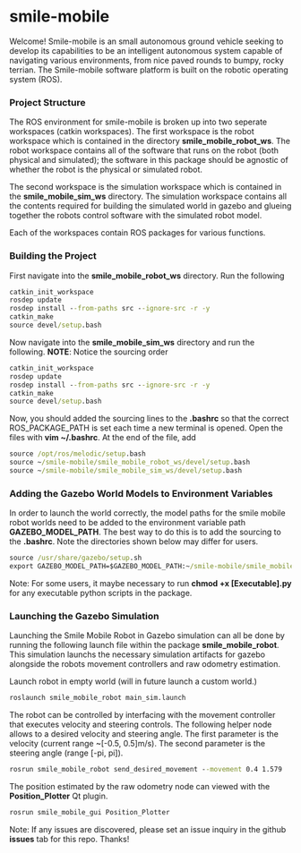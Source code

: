 # smile-mobile
Welcome! Smile-mobile is an small autonomous ground vehicle seeking to develop its capabilities to be an intelligent autonomous system capable of navigating various environments, from nice paved rounds to bumpy, rocky terrian. The Smile-mobile software platform is built on the robotic operating system (ROS).

### Project Structure
The ROS environment for smile-mobile is broken up into two seperate workspaces (catkin workspaces). The first workspace is the robot workspace which is contained in the directory **smile_mobile_robot_ws**. The robot workspace contains all of the software that runs on the robot (both physical and simulated); the software in this package should be agnostic of whether the robot is the physical or simulated robot. 

The second workspace is the simulation workspace which is contained in the **smile_mobile_sim_ws** directory. The simulation workspace contains all the contents required for building the simulated world in gazebo and glueing together the robots control software with the simulated robot model.

Each of the workspaces contain ROS packages for various functions.

### Building the Project
First navigate into the **smile_mobile_robot_ws** directory. Run the following
```cmd
catkin_init_workspace
rosdep update
rosdep install --from-paths src --ignore-src -r -y
catkin_make
source devel/setup.bash
```
Now navigate into the **smile_mobile_sim_ws** directory and run the following. **NOTE**: Notice the sourcing order 
```cmd
catkin_init_workspace
rosdep update
rosdep install --from-paths src --ignore-src -r -y
catkin_make
source devel/setup.bash
```

Now, you should added the sourcing lines to the **.bashrc** so that the correct ROS_PACKAGE_PATH is set each time a new terminal is opened. Open the files with **vim ~/.bashrc**. At the end of the file, add

```cmd
source /opt/ros/melodic/setup.bash
source ~/smile-mobile/smile_mobile_robot_ws/devel/setup.bash
source ~/smile-mobile/smile_mobile_sim_ws/devel/setup.bash
```

### Adding the Gazebo World Models to Environment Variables
In order to launch the world correctly, the model paths for the smile mobile robot worlds need to be added to the environment variable path **GAZEBO_MODEL_PATH**. The best way to do this is to add the sourcing to the **.bashrc**. Note the directories shown below may differ for users.

```cmd
source /usr/share/gazebo/setup.sh
export GAZEBO_MODEL_PATH=$GAZEBO_MODEL_PATH:~/smile-mobile/smile_mobile_sim_ws/src/smile_mobile_gazebo/models/
```

Note: For some users, it maybe necessary to run **chmod +x [Executable].py** for any executable python scripts in the package.

### Launching the Gazebo Simulation

Launching the Smile Mobile Robot in Gazebo simulation can all be done by running the following launch file within the package **smile_mobile_robot**. This simulation launchs the necessary simulation artifacts for gazebo alongside the robots movement controllers and raw odometry estimation.

Launch robot in empty world (will in future launch a custom world.)
```cmd
roslaunch smile_mobile_robot main_sim.launch
```

The robot can be controlled by interfacing with the movement controller that executes velocity and steering controls. The following helper node allows to a desired velocity and steering angle. The first parameter is the velocity (current range ~[-0.5, 0.5]m/s). The second parameter is the steering angle (range [-pi, pi]).

```cmd
rosrun smile_mobile_robot send_desired_movement --movement 0.4 1.579
```

The position estimated by the raw odometry node can viewed with the **Position_Plotter** Qt plugin.

```cmd
rosrun smile_mobile_gui Position_Plotter
```

Note: If any issues are discovered, please set an issue inquiry in the github **issues** tab for this repo. Thanks!
